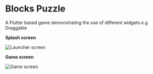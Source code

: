 # Blocks Puzzle

A Flutter based game demonstrating the use of different widgets e.g Draggable

**Splash screen**

![Launcher screen](https://user-images.githubusercontent.com/4103388/53134600-a8e62900-352c-11e9-8fc6-3e321df4a017.png)



**Game screen**

![Game screen](https://user-images.githubusercontent.com/4103388/53134610-b4395480-352c-11e9-937a-8344114cb216.png)